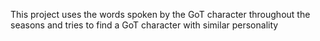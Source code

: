 This project uses the words spoken by the GoT character throughout the seasons and tries to find a GoT character with similar personality
